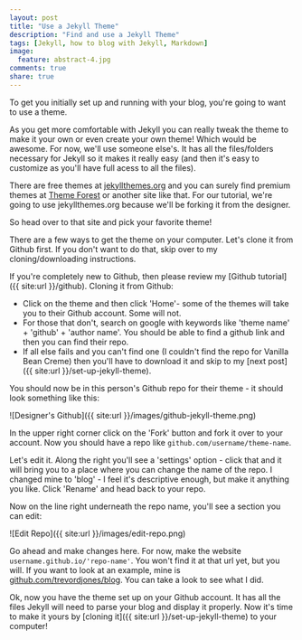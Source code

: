 ```yaml
---
layout: post
title: "Use a Jekyll Theme"
description: "Find and use a Jekyll Theme"
tags: [Jekyll, how to blog with Jekyll, Markdown]
image:
  feature: abstract-4.jpg
comments: true
share: true
---
```


To get you initially set up and running with your blog, you're going to want to use a theme. 

As you get more comfortable with Jekyll you can really tweak the theme to make it your own or even create your own theme! Which would be awesome. For now, we'll use someone else's. It has all the files/folders necessary for Jekyll so it makes it really easy (and then it's easy to customize as you'll have full acess to all the files).

There are free themes at [jekyllthemes.org](http://jekyllthemes.org/) and you can surely find premium themes at [Theme Forest](http://themeforest.net/search?utf8=%E2%9C%93&term=jekyll) or another site like that. For our tutorial, we're going to use jekyllthemes.org because we'll be forking it from the designer. 

So head over to that site and pick your favorite theme!

There are a few ways to get the theme on your computer. Let's clone it from Github first. If you don't want to do that, skip over to my cloning/downloading instructions.

If you're completely new to Github, then please review my [Github tutorial]({{ site:url }}/github). Cloning it from Github:

* Click on the theme and then click 'Home'- some of the themes will take you to their Github account. Some will not.
* For those that don't, search on google with keywords like 'theme name' + 'github' + 'author name'. You should be able to find a github link and then you can find their repo.
* If all else fails and you can't find one (I couldn't find the repo for Vanilla Bean Creme) then you'll have to download it and skip to my [next post]({{ site:url }}/set-up-jekyll-theme).

You should now be in this person's Github repo for their theme - it should look something like this:

![Designer's Github]({{ site:url }}/images/github-jekyll-theme.png)

In the upper right corner click on the 'Fork' button and fork it over to your account. Now you should have a repo like `github.com/username/theme-name`.

Let's edit it. Along the right you'll see a 'settings' option - click that and it will bring you to a place where you can change the name of the repo. I changed mine to 'blog' - I feel it's descriptive enough, but make it anything you like. Click 'Rename' and head back to your repo.

Now on the line right underneath the repo name, you'll see a section you can edit:

![Edit Repo]({{ site:url }}/images/edit-repo.png)

Go ahead and make changes here. For now, make the website `username.github.io/'repo-name'`. You won't find it at that url yet, but you will. If you want to look at an example, mine is [github.com/trevordjones/blog](https://github.com/trevordjones/blog). You can take a look to see what I did.

Ok, now you have the theme set up on your Github account. It has all the files Jekyll will need to parse your blog and display it properly. Now it's time to make it yours by [cloning it]({{ site:url }}/set-up-jekyll-theme) to your computer!